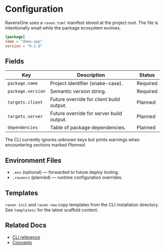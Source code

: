 # Configuration

RavensOne uses a `raven.toml` manifest stored at the project root. The file is intentionally small while the package ecosystem evolves.

```toml
[package]
name = "demo-app"
version = "0.1.0"
```

## Fields

| Key | Description | Status |
| --- | --- | --- |
| `package.name` | Project identifier (snake-case). | Required |
| `package.version` | Semantic version string. | Required |
| `targets.client` | Future override for client build output. | Planned |
| `targets.server` | Future override for server build output. | Planned |
| `dependencies` | Table of package dependencies. | Planned |

The CLI currently ignores unknown keys but prints warnings when encountering sections marked *Planned*.

## Environment Files

- `.env` (optional) — forwarded to future deploy tooling.
- `.ravenrc` (planned) — runtime configuration overrides.

## Templates

`raven init` and `raven new` copy templates from the CLI installation directory. See `templates/` for the latest scaffold content.

## Related Docs

- [CLI reference](./cli.md)
- [Concepts](../guide/concepts.md)

